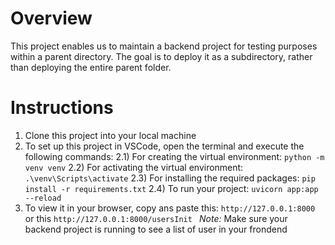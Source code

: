 # Overview
This project enables us to maintain a backend project for testing purposes within a parent directory. The goal is to deploy it as a subdirectory, rather than deploying the entire parent folder.

# Instructions
1) Clone this project into your local machine
2) To set up this project in VSCode, open the terminal and execute the following commands:
    2.1) For creating the virtual environment:
    ``` python -m venv venv ```
    2.2) For activating the virtual environment:
    ``` .\venv\Scripts\activate ```
    2.3) For installing the required packages:
    ``` pip install -r requirements.txt ```
    2.4) To run your project:
    ``` uvicorn app:app --reload ```
3) To view it in your browser, copy ans paste this:
    ``` http://127.0.0.1:8000  ``` or this ``` http://127.0.0.1:8000/usersInit  ```
*Note:* 
    Make sure your backend project is running to see a list of user in your frondend
